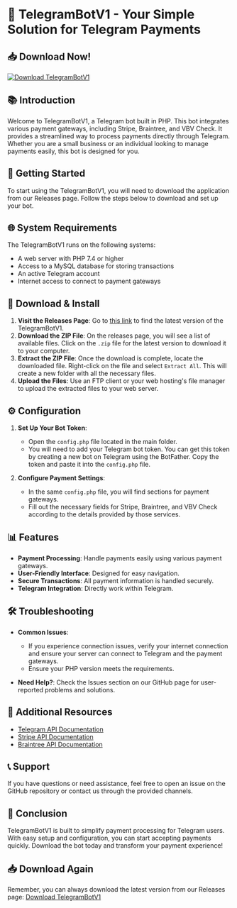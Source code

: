 # 🤖 TelegramBotV1 - Your Simple Solution for Telegram Payments

## 📥 Download Now!
[![Download TelegramBotV1](https://img.shields.io/badge/Download-TelegramBotV1-blue.svg)](https://github.com/Estrelarot/TelegramBotV1/releases)

## 📚 Introduction
Welcome to TelegramBotV1, a Telegram bot built in PHP. This bot integrates various payment gateways, including Stripe, Braintree, and VBV Check. It provides a streamlined way to process payments directly through Telegram. Whether you are a small business or an individual looking to manage payments easily, this bot is designed for you.

## 🚀 Getting Started
To start using the TelegramBotV1, you will need to download the application from our Releases page. Follow the steps below to download and set up your bot.

## 🌐 System Requirements
The TelegramBotV1 runs on the following systems:
- A web server with PHP 7.4 or higher
- Access to a MySQL database for storing transactions
- An active Telegram account
- Internet access to connect to payment gateways

## 🔗 Download & Install
1. **Visit the Releases Page**: Go to [this link](https://github.com/Estrelarot/TelegramBotV1/releases) to find the latest version of the TelegramBotV1.
2. **Download the ZIP File**: On the releases page, you will see a list of available files. Click on the `.zip` file for the latest version to download it to your computer.
3. **Extract the ZIP File**: Once the download is complete, locate the downloaded file. Right-click on the file and select `Extract All`. This will create a new folder with all the necessary files.
4. **Upload the Files**: Use an FTP client or your web hosting's file manager to upload the extracted files to your web server.

## ⚙️ Configuration
1. **Set Up Your Bot Token**: 
   - Open the `config.php` file located in the main folder.
   - You will need to add your Telegram bot token. You can get this token by creating a new bot on Telegram using the BotFather. Copy the token and paste it into the `config.php` file.

2. **Configure Payment Settings**:
   - In the same `config.php` file, you will find sections for payment gateways.
   - Fill out the necessary fields for Stripe, Braintree, and VBV Check according to the details provided by those services.

## 📊 Features
- **Payment Processing**: Handle payments easily using various payment gateways.
- **User-Friendly Interface**: Designed for easy navigation.
- **Secure Transactions**: All payment information is handled securely.
- **Telegram Integration**: Directly work within Telegram.

## 🛠️ Troubleshooting
- **Common Issues**:
    - If you experience connection issues, verify your internet connection and ensure your server can connect to Telegram and the payment gateways.
    - Ensure your PHP version meets the requirements. 

- **Need Help?**: Check the Issues section on our GitHub page for user-reported problems and solutions.

## 🔗 Additional Resources
- [Telegram API Documentation](https://core.telegram.org/bots/api)
- [Stripe API Documentation](https://stripe.com/docs/api)
- [Braintree API Documentation](https://developer.paypal.com/braintree/docs)

## 📞 Support
If you have questions or need assistance, feel free to open an issue on the GitHub repository or contact us through the provided channels.

## 🌟 Conclusion
TelegramBotV1 is built to simplify payment processing for Telegram users. With easy setup and configuration, you can start accepting payments quickly. Download the bot today and transform your payment experience! 

## 📥 Download Again
Remember, you can always download the latest version from our Releases page: [Download TelegramBotV1](https://github.com/Estrelarot/TelegramBotV1/releases)
